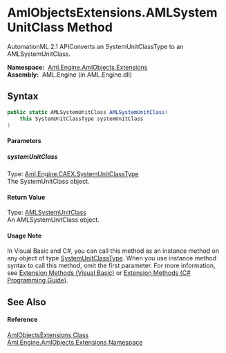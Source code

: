 AmlObjectsExtensions.AMLSystemUnitClass Method
==============================================
AutomationML 2.1 APIConverts an SystemUnitClassType to an AMLSystemUnitClass.

  **Namespace:**  [Aml.Engine.AmlObjects.Extensions][1]  
  **Assembly:**  AML.Engine (in AML.Engine.dll)

Syntax
------

```csharp
public static AMLSystemUnitClass AMLSystemUnitClass(
	this SystemUnitClassType systemUnitClass
)
```

#### Parameters

##### *systemUnitClass*
Type: [Aml.Engine.CAEX.SystemUnitClassType][2]  
The SystemUnitClass object.

#### Return Value
Type: [AMLSystemUnitClass][3]  
An AMLSystemUnitClass object.
#### Usage Note
In Visual Basic and C#, you can call this method as an instance method on any object of type [SystemUnitClassType][2]. When you use instance method syntax to call this method, omit the first parameter. For more information, see [Extension Methods (Visual Basic)][4] or [Extension Methods (C# Programming Guide)][5].

See Also
--------

#### Reference
[AmlObjectsExtensions Class][6]  
[Aml.Engine.AmlObjects.Extensions Namespace][1]  

[1]: ../README.md
[2]: ../../Aml.Engine.CAEX/SystemUnitClassType/README.md
[3]: ../../Aml.Engine.AmlObjects/AMLSystemUnitClass/README.md
[4]: https://docs.microsoft.com/dotnet/visual-basic/programming-guide/language-features/procedures/extension-methods
[5]: https://docs.microsoft.com/dotnet/csharp/programming-guide/classes-and-structs/extension-methods
[6]: README.md
[7]: https://www.automationml.org
[8]: ../../icons/logoShade.png
